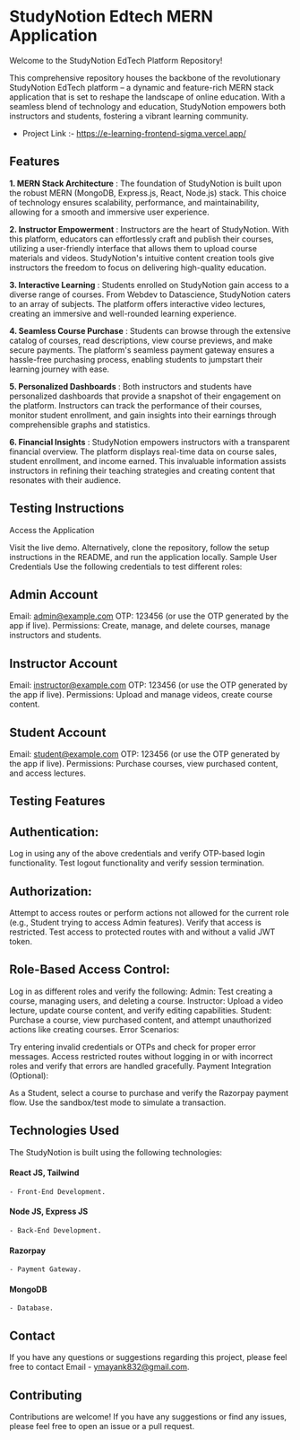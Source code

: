 # StudyNotion Edtech MERN Application

Welcome to the StudyNotion EdTech Platform Repository!

This comprehensive repository houses the backbone of the revolutionary StudyNotion EdTech platform – a dynamic and feature-rich MERN stack application that is set to reshape the landscape of online education. With a seamless blend of technology and education, StudyNotion empowers both instructors and students, fostering a vibrant learning community.

* Project Link :- https://e-learning-frontend-sigma.vercel.app/

## Features

**1. MERN Stack Architecture** : The foundation of StudyNotion is built upon the robust MERN (MongoDB, Express.js, React, Node.js) stack. This choice of technology ensures scalability, performance, and maintainability, allowing for a smooth and immersive user experience.

**2. Instructor Empowerment** : Instructors are the heart of StudyNotion. With this platform, educators can effortlessly craft and publish their courses, utilizing a user-friendly interface that allows them to upload course materials and videos. StudyNotion's intuitive content creation tools give instructors the freedom to focus on delivering high-quality education.

**3. Interactive Learning** : Students enrolled on StudyNotion gain access to a diverse range of courses. From Webdev to Datascience, StudyNotion caters to an array of subjects. The platform offers interactive video lectures, creating an immersive and well-rounded learning experience.

**4. Seamless Course Purchase** : Students can browse through the extensive catalog of courses, read descriptions, view course previews, and make secure payments. The platform's seamless payment gateway ensures a hassle-free purchasing process, enabling students to jumpstart their learning journey with ease.

**5. Personalized Dashboards** : Both instructors and students have personalized dashboards that provide a snapshot of their engagement on the platform. Instructors can track the performance of their courses, monitor student enrollment, and gain insights into their earnings through comprehensible graphs and statistics.

**6. Financial Insights** : StudyNotion empowers instructors with a transparent financial overview. The platform displays real-time data on course sales, student enrollment, and income earned. This invaluable information assists instructors in refining their teaching strategies and creating content that resonates with their audience.

## Testing Instructions
Access the Application

Visit the live demo.
Alternatively, clone the repository, follow the setup instructions in the README, and run the application locally.
Sample User Credentials
Use the following credentials to test different roles:

## Admin Account

Email: admin@example.com
OTP: 123456 (or use the OTP generated by the app if live).
Permissions: Create, manage, and delete courses, manage instructors and students.

## Instructor Account

Email: instructor@example.com
OTP: 123456 (or use the OTP generated by the app if live).
Permissions: Upload and manage videos, create course content.

## Student Account

Email: student@example.com
OTP: 123456 (or use the OTP generated by the app if live).
Permissions: Purchase courses, view purchased content, and access lectures.

## Testing Features

## Authentication:

Log in using any of the above credentials and verify OTP-based login functionality.
Test logout functionality and verify session termination.

## Authorization:

Attempt to access routes or perform actions not allowed for the current role (e.g., Student trying to access Admin features). Verify that access is restricted.
Test access to protected routes with and without a valid JWT token.

## Role-Based Access Control:

Log in as different roles and verify the following:
Admin: Test creating a course, managing users, and deleting a course.
Instructor: Upload a video lecture, update course content, and verify editing capabilities.
Student: Purchase a course, view purchased content, and attempt unauthorized actions like creating courses.
Error Scenarios:

Try entering invalid credentials or OTPs and check for proper error messages.
Access restricted routes without logging in or with incorrect roles and verify that errors are handled gracefully.
Payment Integration (Optional):

As a Student, select a course to purchase and verify the Razorpay payment flow. Use the sandbox/test mode to simulate a transaction.

## Technologies Used

The StudyNotion is built using the following technologies:

#### React JS, Tailwind
    - Front-End Development.
#### Node JS, Express JS 
    - Back-End Development.
#### Razorpay
    - Payment Gateway.
#### MongoDB
    - Database.

## Contact

If you have any questions or suggestions regarding this project, please feel free to contact Email - ymayank832@gmail.com.    

## Contributing

Contributions are welcome! If you have any suggestions or find any issues, please feel free to open an issue or a pull request.
